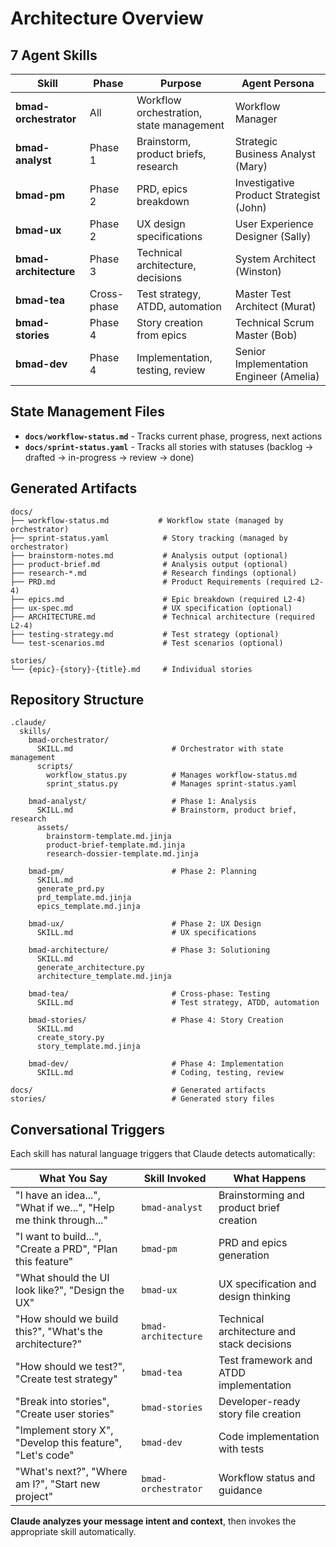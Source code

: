 # Architecture Overview

## 7 Agent Skills

| Skill | Phase | Purpose | Agent Persona |
|-------|-------|---------|---------------|
| **bmad-orchestrator** | All | Workflow orchestration, state management | Workflow Manager |
| **bmad-analyst** | Phase 1 | Brainstorm, product briefs, research | Strategic Business Analyst (Mary) |
| **bmad-pm** | Phase 2 | PRD, epics breakdown | Investigative Product Strategist (John) |
| **bmad-ux** | Phase 2 | UX design specifications | User Experience Designer (Sally) |
| **bmad-architecture** | Phase 3 | Technical architecture, decisions | System Architect (Winston) |
| **bmad-tea** | Cross-phase | Test strategy, ATDD, automation | Master Test Architect (Murat) |
| **bmad-stories** | Phase 4 | Story creation from epics | Technical Scrum Master (Bob) |
| **bmad-dev** | Phase 4 | Implementation, testing, review | Senior Implementation Engineer (Amelia) |

## State Management Files

- **`docs/workflow-status.md`** - Tracks current phase, progress, next actions
- **`docs/sprint-status.yaml`** - Tracks all stories with statuses (backlog → drafted → in-progress → review → done)

## Generated Artifacts

```
docs/
├── workflow-status.md           # Workflow state (managed by orchestrator)
├── sprint-status.yaml            # Story tracking (managed by orchestrator)
├── brainstorm-notes.md           # Analysis output (optional)
├── product-brief.md              # Analysis output (optional)
├── research-*.md                 # Research findings (optional)
├── PRD.md                        # Product Requirements (required L2-4)
├── epics.md                      # Epic breakdown (required L2-4)
├── ux-spec.md                    # UX specification (optional)
├── ARCHITECTURE.md               # Technical architecture (required L2-4)
├── testing-strategy.md           # Test strategy (optional)
└── test-scenarios.md             # Test scenarios (optional)

stories/
└── {epic}-{story}-{title}.md     # Individual stories
```

## Repository Structure

```
.claude/
  skills/
    bmad-orchestrator/
      SKILL.md                      # Orchestrator with state management
      scripts/
        workflow_status.py          # Manages workflow-status.md
        sprint_status.py            # Manages sprint-status.yaml

    bmad-analyst/                   # Phase 1: Analysis
      SKILL.md                      # Brainstorm, product brief, research
      assets/
        brainstorm-template.md.jinja
        product-brief-template.md.jinja
        research-dossier-template.md.jinja

    bmad-pm/                        # Phase 2: Planning
      SKILL.md
      generate_prd.py
      prd_template.md.jinja
      epics_template.md.jinja

    bmad-ux/                        # Phase 2: UX Design
      SKILL.md                      # UX specifications

    bmad-architecture/              # Phase 3: Solutioning
      SKILL.md
      generate_architecture.py
      architecture_template.md.jinja

    bmad-tea/                       # Cross-phase: Testing
      SKILL.md                      # Test strategy, ATDD, automation

    bmad-stories/                   # Phase 4: Story Creation
      SKILL.md
      create_story.py
      story_template.md.jinja

    bmad-dev/                       # Phase 4: Implementation
      SKILL.md                      # Coding, testing, review

docs/                               # Generated artifacts
stories/                            # Generated story files
```

## Conversational Triggers

Each skill has natural language triggers that Claude detects automatically:

| What You Say | Skill Invoked | What Happens |
|--------------|---------------|--------------|
| "I have an idea...", "What if we...", "Help me think through..." | `bmad-analyst` | Brainstorming and product brief creation |
| "I want to build...", "Create a PRD", "Plan this feature" | `bmad-pm` | PRD and epics generation |
| "What should the UI look like?", "Design the UX" | `bmad-ux` | UX specification and design thinking |
| "How should we build this?", "What's the architecture?" | `bmad-architecture` | Technical architecture and stack decisions |
| "How should we test?", "Create test strategy" | `bmad-tea` | Test framework and ATDD implementation |
| "Break into stories", "Create user stories" | `bmad-stories` | Developer-ready story file creation |
| "Implement story X", "Develop this feature", "Let's code" | `bmad-dev` | Code implementation with tests |
| "What's next?", "Where am I?", "Start new project" | `bmad-orchestrator` | Workflow status and guidance |

**Claude analyzes your message intent and context**, then invokes the appropriate skill automatically.
